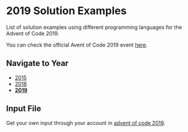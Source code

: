 # 2019 Solution Examples

List of solution examples using different programming languages for the Advent of Code 2019.

You can check the official Avent of Code 2019 event [here](https://adventofcode.com/2019).

## Navigate to Year

* [2015](../2015)
* [2018](../2018)
* [**2019**](../2019)

## Input File

Get your own input through your account in [advent of code 2019](https://adventofcode.com/2019).
